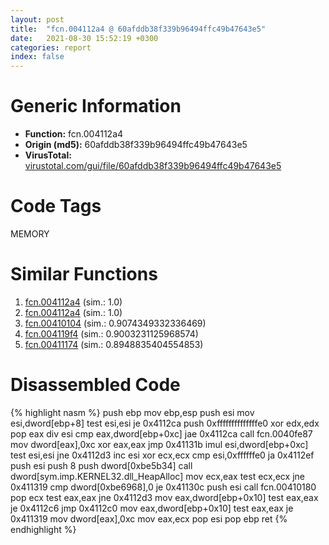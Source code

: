 ```yaml
---
layout: post
title:  "fcn.004112a4 @ 60afddb38f339b96494ffc49b47643e5"
date:   2021-08-30 15:52:19 +0300
categories: report
index: false
---
```


# Generic Information
- **Function:** fcn.004112a4
- **Origin (md5):** 60afddb38f339b96494ffc49b47643e5
- **VirusTotal:** [virustotal.com/gui/file/60afddb38f339b96494ffc49b47643e5][virustotal_ref]

# Code Tags
<span class="tag" id="MEMORY">MEMORY</span>


# Similar Functions

1. [fcn.004112a4][similar_1_ref] (sim.: 1.0)
2. [fcn.004112a4][similar_2_ref] (sim.: 1.0)
3. [fcn.00410104][similar_3_ref] (sim.: 0.9074349332336469)
4. [fcn.004119f4][similar_4_ref] (sim.: 0.9003231125968574)
5. [fcn.00411174][similar_5_ref] (sim.: 0.8948835404554853)


# Disassembled Code

{% highlight nasm %}
push ebp
mov ebp,esp
push esi
mov esi,dword[ebp+8]
test esi,esi
je 0x4112ca
push 0xffffffffffffffe0
xor edx,edx
pop eax
div esi
cmp eax,dword[ebp+0xc]
jae 0x4112ca
call fcn.0040fe87
mov dword[eax],0xc
xor eax,eax
jmp 0x41131b
imul esi,dword[ebp+0xc]
test esi,esi
jne 0x4112d3
inc esi
xor ecx,ecx
cmp esi,0xffffffe0
ja 0x4112ef
push esi
push 8
push dword[0xbe5b34]
call dword[sym.imp.KERNEL32.dll_HeapAlloc]
mov ecx,eax
test ecx,ecx
jne 0x411319
cmp dword[0xbe6968],0
je 0x41130c
push esi
call fcn.00410180
pop ecx
test eax,eax
jne 0x4112d3
mov eax,dword[ebp+0x10]
test eax,eax
je 0x4112c6
jmp 0x4112c0
mov eax,dword[ebp+0x10]
test eax,eax
je 0x411319
mov dword[eax],0xc
mov eax,ecx
pop esi
pop ebp
ret 
{% endhighlight %}


[similar_1_ref]: /report/fcn.004112a4@611c38a89d4c34c8de91e651e6e21379
[similar_2_ref]: /report/fcn.004112a4@d9931aa9e2aa8f7bd7ae2f1864773c9d
[similar_3_ref]: /report/fcn.00410104@3d0ec851566b617e7e4e75da3dd9651c
[similar_4_ref]: /report/fcn.004119f4@e5be9c1df6690f9880cc7a4e3bb82114
[similar_5_ref]: /report/fcn.00411174@206d528dd5a0a807366d8afc4b0dd46e
[virustotal_ref]: https://www.virustotal.com/gui/file/60afddb38f339b96494ffc49b47643e5